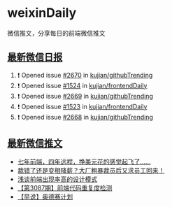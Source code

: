 # weixinDaily
微信推文，分享每日的前端微信推文

## [最新微信日报](https://github.com/kujian/weixinDaily/issues)

<!--START_SECTION:activity-->
1. ❗ Opened issue [#2670](https://github.com/kujian/githubTrending/issues/2670) in [kujian/githubTrending](https://github.com/kujian/githubTrending)
2. ❗ Opened issue [#1524](https://github.com/kujian/frontendDaily/issues/1524) in [kujian/frontendDaily](https://github.com/kujian/frontendDaily)
3. ❗ Opened issue [#2669](https://github.com/kujian/githubTrending/issues/2669) in [kujian/githubTrending](https://github.com/kujian/githubTrending)
4. ❗ Opened issue [#1523](https://github.com/kujian/frontendDaily/issues/1523) in [kujian/frontendDaily](https://github.com/kujian/frontendDaily)
5. ❗ Opened issue [#2668](https://github.com/kujian/githubTrending/issues/2668) in [kujian/githubTrending](https://github.com/kujian/githubTrending)
<!--END_SECTION:activity-->


## [最新微信推文](https://weixin.qdkfweb.cn/)

<!-- BLOG-POST-LIST:START -->
- [七年前端，四年远程，挣美元花的感觉起飞了……](https://weixin.qdkfweb.cn/37572.html)
- [裁错了还是变相降薪？大厂粗暴裁员后又求员工回来！](https://weixin.qdkfweb.cn/37571.html)
- [浅谈前端出现率高的设计模式](https://weixin.qdkfweb.cn/37581.html)
- [【第3087期】前端代码重复度检测](https://weixin.qdkfweb.cn/37579.html)
- [【早说】奥德赛计划](https://weixin.qdkfweb.cn/37580.html)
<!-- BLOG-POST-LIST:END -->